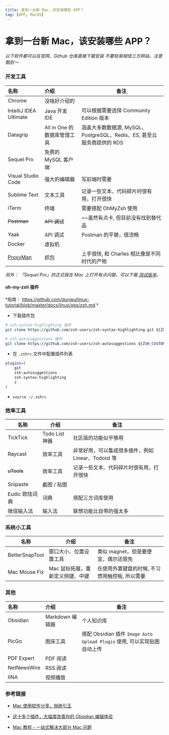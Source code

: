 ```yaml
---
title: 拿到一台新 Mac，该安装哪些 APP？
tag: [APP, MacOS] 
---
```


# 拿到一台新 Mac，该安装哪些 APP？

*以下软件都可以在官网、Github 仓库直接下载安装
不要轻易相信三方网站，注意甄别～*

### 开发工具

| 名称                               | 介绍                  | 备注                                                 |
| :------------------------------- | :------------------ | -------------------------------------------------- |
| Chrome                           | 没啥好介绍的              |                                                    |
| IntelliJ IDEA Ultimate           | Java 开发 IDE         | 可以根据需要选择 Community Edition 版本                      |
| Datagrip                         | All in One 的数据库管理工具 | 涵盖大多数数据源, MySQL、PostgreSQL、Redis、ES, 甚至云服务商提供的 RDS |
| Sequel Pro                       | 免费的 MySQL 客户端       |                                                    |
| Visual Studio Code               | 强大的编辑器              | 写前端时需要                                             |
| Sublime Text                     | 文本工具                | 记录一些文本、代码碎片时很有用，打开很快                               |
| iTerm                            | 终端                  | 需要搭配 OhMyZsh 使用                                    |
| ~~Postman~~                      | ~~API 调试~~          | ~~虽然有点卡, 但目前没有找到替代品                                |
| Yaak                             | API 调试              | Postman 的平替，很流畅                                    |
| Docker                           | 虚拟机                 |                                                    |
| [ProxyMan](https://proxyman.io/) | 抓包                  | 上手很快, 和 Charles 相比像是不同时代的产物                        |

_另外： 「Sequel Pro」的正式版在 Mac 上打开有点问题，可以下载 [测试版本][Sequel Pro 测试版本]。_

#### oh-my-zsh 插件

*指南： https://github.com/dunwu/linux-tutorial/blob/master/docs/linux/ops/zsh.md *

- 下载插件包

```bash
# zsh-syntax-highlighting 插件
git clone https://github.com/zsh-users/zsh-syntax-highlighting.git ${ZSH_CUSTOM:-\~/.oh-my-zsh/custom}/plugins/zsh-syntax-highlighting

# zsh-autosuggestions 插件
git clone https://github.com/zsh-users/zsh-autosuggestions ${ZSH_CUSTOM:-\~/.oh-my-zsh/custom}/plugins/zsh-autosuggestions
```

- 在 `.zshrc` 文件中配置插件列表

```bash
plugins=( 
    git 
    zsh-autosuggestions
    zsh-syntax-highlighting 
    z 
)
```

- `source ~/.zshrc`

### 效率工具

| 名称         | 介绍           | 备注                                 |
| ---------- | ------------ | ---------------------------------- |
| TickTick   | Todo List 神器 | 社区版的功能似乎够用                         |
| Raycast    | 效率工具         |  非常好用，可以集成很多插件，例如 Linear、Todoist 等 |
| ~~uTools~~ | 效率工具         | 记录一些文本、代码碎片时很有用，打开很快               |
| Snipaste   | 截图 / 贴图      |                                    |
| Eudic 欧陆词典 | 词典           | 搭配三方词库使用                           |
| 微信输入法      | 输入法          | 联想功能比自带的强太多                        |

### 系统小工具

| 名称             | 介绍                 | 备注                        |
| -------------- | ------------------ | ------------------------- |
| BetterSnapTool | 窗口大小、位置设置工具        | 类似 magnet，但是要便宜，偶尔还限免     |
| Mac Mouse Fix  | Mac 鼠标拓展，重新定义侧键、中键 | 在使用外置键盘的时候, 不习惯用触控板, 所以需要 |

### 其他

| 名称          | 介绍           | 备注                                                       |
| :---------- | :----------- | -------------------------------------------------------- |
| Obsidian    | Markdown 编辑器 | 个人知识库                                                    |
| PicGo       | 图床工具         | 搭配 Obsidian 插件 `Image Auto Upload Plugin` 使用, 可以实现贴图自动上传 |
| PDF Expert  | PDF 阅读       |                                                          |
| NetNewsWire | RSS 阅读       |                                                          |
| IINA        | 视频播放         |                                                          |

### 参考链接

- [ Mac 使用软件分享，抛砖引玉][]

- [这十多个插件，大幅度改善你的 Obsidian 编辑体验][]

- [Mac 教程 - 一站式解决大部分 Mac 问题](https://44maker.github.io/wiki/Mac/index.html)

​​<!-- 下面是引用式链接-->

[Sequel Pro 测试版本]: https://sequelpro.com/test-builds

[MonitorControl]: https://github.com/MonitorControl/MonitorControl

[ Mac 使用软件分享，抛砖引玉]: https://www.v2ex.com/t/894110

[这十多个插件，大幅度改善你的 Obsidian 编辑体验]: https://sspai.com/post/68394
